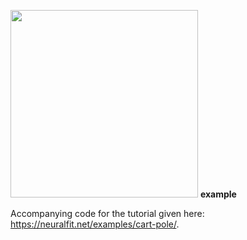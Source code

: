 <img src="https://i.imgur.com/2wKt2mk.jpg" width=300px> <b>example</b>

Accompanying code for the tutorial given here: https://neuralfit.net/examples/cart-pole/.
